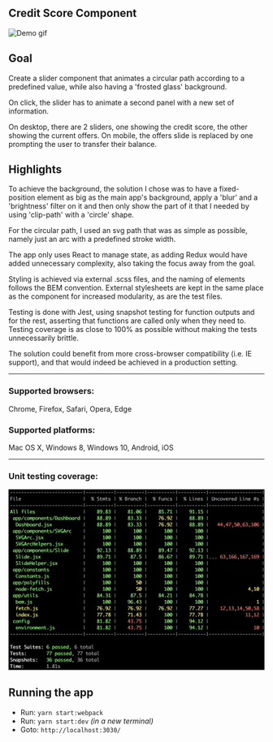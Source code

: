 ## Credit Score Component

![Demo gif](demo.gif)

## Goal

Create a slider component that animates a circular path according to a predefined value, while also having a 'frosted glass' background.

On click, the slider has to animate a second panel with a new set of information.

On desktop, there are 2 sliders, one showing the credit score, the other showing the current offers.
On mobile, the offers slide is replaced by one prompting the user to transfer their balance.

## Highlights

To achieve the background, the solution I chose was to have a fixed-position element as big as the main app's background, apply a 'blur' and a 'brightness' filter on it and then only show the part of it that I needed by using 'clip-path' with a 'circle' shape.

For the circular path, I used an svg path that was as simple as possible, namely just an arc with a predefined stroke width.

The app only uses React to manage state, as adding Redux would have added unnecessary complexity, also taking the focus away from the goal.

Styling is achieved via external .scss files, and the naming of elements follows the BEM convention. External stylesheets are kept in the same place as the component for increased modularity, as are the test files.

Testing is done with Jest, using snapshot testing for function outputs and for the rest, asserting that functions are called only when they need to. Testing coverage is as close to 100% as possible without making the tests unnecessarily brittle.

The solution could benefit from more cross-browser compatibility (i.e. IE support), and that would indeed be achieved in a production setting.

---

### Supported browsers:

Chrome, Firefox, Safari, Opera, Edge

### Supported platforms:

Mac OS X, Windows 8, Windows 10, Android, iOS

---

### Unit testing coverage:

![Test coverage screenshot](test-coverage.jpg)

## Running the app

- Run: `yarn start:webpack`
- Run: `yarn start:dev` _(in a new terminal)_
- Goto: `http://localhost:3030/`
